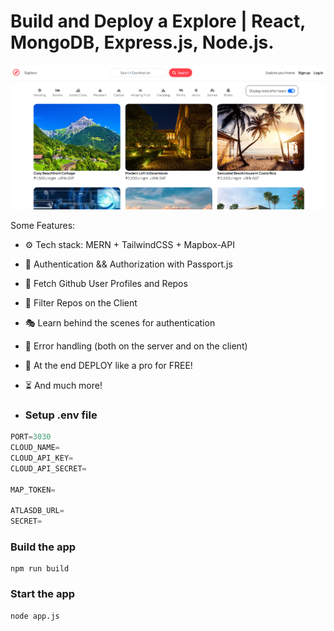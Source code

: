 # Build and Deploy a Explore | React, MongoDB, Express.js, Node.js.

![Demo App](https://github.com/KasavRushikesh09/project-Airbnb/blob/main/Screenshot%202025-01-27%20125036.png)

Some Features:

-   ⚙️ Tech stack: MERN + TailwindCSS + Mapbox-API
-   🔑 Authentication && Authorization with Passport.js
-   👾 Fetch Github User Profiles and Repos
-   🚀 Filter Repos on the Client
-   🎭 Learn behind the scenes for authentication
-   🐛 Error handling (both on the server and on the client)
-   🎃 At the end DEPLOY like a pro for FREE!
-   ⏳ And much more!

-   ### Setup .env file

```js
PORT=3030
CLOUD_NAME=
CLOUD_API_KEY=
CLOUD_API_SECRET=

MAP_TOKEN=

ATLASDB_URL=
SECRET=
```

### Build the app

```shell
npm run build
```

### Start the app

```shell
node app.js
```

